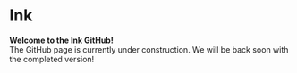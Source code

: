 # Ink
**Welcome to the Ink GitHub!**  
The GitHub page is currently under construction. We will be back soon with the completed version!
